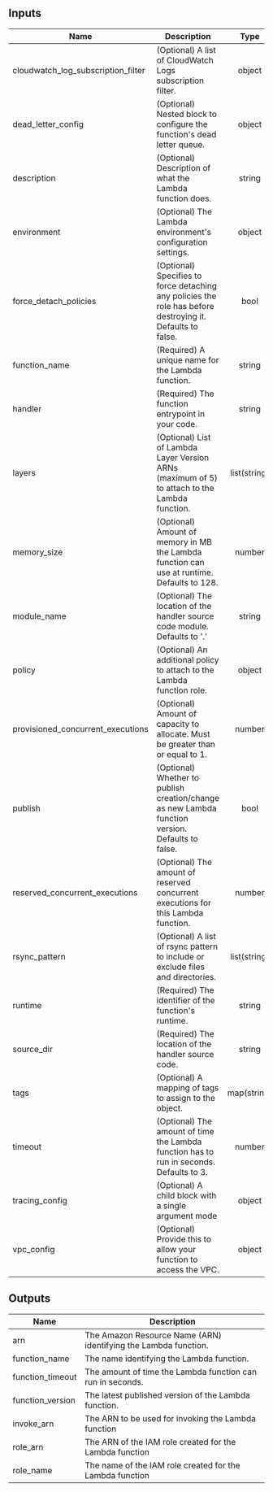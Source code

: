 ## Inputs

| Name | Description | Type | Default | Required |
|------|-------------|:----:|:-----:|:-----:|
| cloudwatch_log_subscription_filter | (Optional) A list of CloudWatch Logs subscription filter. | object | `null` | no |
| dead_letter_config | (Optional) Nested block to configure the function's dead letter queue. | object | `null` | no |
| description | (Optional) Description of what the Lambda function does. | string | `null` | no |
| environment | (Optional) The Lambda environment's configuration settings. | object | `null` | no |
| force_detach_policies | (Optional) Specifies to force detaching any policies the role has before destroying it. Defaults to false. | bool | `false` | no |
| function_name | (Required) A unique name for the Lambda function. | string | - | yes |
| handler | (Required) The function entrypoint in your code. | string | - | yes |
| layers | (Optional) List of Lambda Layer Version ARNs (maximum of 5) to attach to the Lambda function. | list(string) | `null` | no |
| memory_size | (Optional) Amount of memory in MB the Lambda function can use at runtime. Defaults to 128. | number | `128` | no |
| module_name | (Optional) The location of the handler source code module. Defaults to '.' | string | `.` | no |
| policy | (Optional) An additional policy to attach to the Lambda function role. | object | `null` | no |
| provisioned_concurrent_executions | (Optional) Amount of capacity to allocate. Must be greater than or equal to 1. | number | `null` | no |
| publish | (Optional) Whether to publish creation/change as new Lambda function version. Defaults to false. | bool | `false` | no |
| reserved_concurrent_executions | (Optional) The amount of reserved concurrent executions for this Lambda function. | number | `null` | no |
| rsync_pattern | (Optional) A list of rsync pattern to include or exclude files and directories. | list(string) | `<list>` | no |
| runtime | (Required) The identifier of the function's runtime. | string | - | yes |
| source_dir | (Required) The location of the handler source code. | string | - | yes |
| tags | (Optional) A mapping of tags to assign to the object. | map(string) | `null` | no |
| timeout | (Optional) The amount of time the Lambda function has to run in seconds. Defaults to 3. | number | `3` | no |
| tracing_config | (Optional) A child block with a single argument mode | object | `null` | no |
| vpc_config | (Optional) Provide this to allow your function to access the VPC. | object | `null` | no |

## Outputs

| Name | Description |
|------|-------------|
| arn | The Amazon Resource Name (ARN) identifying the Lambda function. |
| function_name | The name identifying the Lambda function. |
| function_timeout | The amount of time the Lambda function can run in seconds. |
| function_version | The latest published version of the Lambda function. |
| invoke_arn | The ARN to be used for invoking the Lambda function |
| role_arn | The ARN of the IAM role created for the Lambda function |
| role_name | The name of the IAM role created for the Lambda function |

